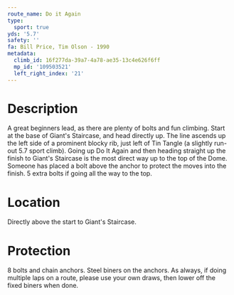 ```yaml
---
route_name: Do it Again
type:
  sport: true
yds: '5.7'
safety: ''
fa: Bill Price, Tim Olson - 1990
metadata:
  climb_id: 16f277da-39a7-4a78-ae35-13c4e626f6ff
  mp_id: '109503521'
  left_right_index: '21'
---
```

# Description
A great beginners lead, as there are plenty of bolts and fun climbing. Start at the base of Giant's Staircase, and head directly up. The line ascends up the left side of a prominent blocky rib, just left of Tin Tangle (a slightly run-out 5.7 sport climb). Going up Do It Again and then heading straight up the finish to Giant's Staircase is the most direct way up to the top of the Dome. Someone has placed a bolt above the anchor to protect the moves into the finish. 5 extra bolts if going all the way to the top.

# Location
Directly above the start to Giant's Staircase.

# Protection
8 bolts and chain anchors. Steel biners on the anchors. As always, if doing multiple laps on a route, please use your own draws, then lower off the fixed biners when done.

